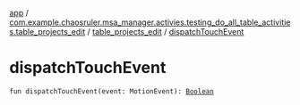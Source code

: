 [app](../../index.md) / [com.example.chaosruler.msa_manager.activies.testing_do_all_table_activities.table_projects_edit](../index.md) / [table_projects_edit](index.md) / [dispatchTouchEvent](.)

# dispatchTouchEvent

`fun dispatchTouchEvent(event: MotionEvent): `[`Boolean`](https://kotlinlang.org/api/latest/jvm/stdlib/kotlin/-boolean/index.html)
